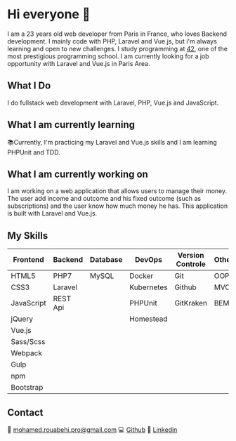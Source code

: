 # Hi everyone 👋

I am a 23 years old web developer from Paris in France, who loves Backend development. I mainly code with PHP, Laravel and Vue.js, but i'm always learning and open to new challenges. I study programming at [42](https://www.42.fr/), one of the most prestigious programming school. I am currently looking for a job opportunity with Laravel and Vue.js in Paris Area.

## What I Do
I do fullstack web development with Laravel, PHP, Vue.js and JavaScript.

## What I am currently learning
📚Currently, I'm practicing my Laravel and Vue.js skills and I am learning PHPUnit and TDD.

## What I am currently working on
I am working on a web application that allows users to manage their money. The user add income and outcome and his fixed outcome (such as subscriptions) and the user know how much money he has. This application is built with Laravel and Vue.js.

## My Skills

| Frontend   | Backend  | Database | DevOps      | Version Controle | Other |
| ---------- | -------- | -------- | ----------- | ---------------- | ----- |
| HTML5      | PHP7     | MySQL    | Docker      | Git              | OOP   |
| CSS3       | Laravel  |          | Kubernetes  | Github           | MVC   |
| JavaScript | REST Api |          | PHPUnit     | GitKraken        | BEM   |
| jQuery     |          |          | Homestead   |                  |       |
| Vue.js     |          |          |             |                  |       |
| Sass/Scss  |          |          |             |                  |       |
| Webpack    |          |          |             |                  |       |
| Gulp       |          |          |             |                  |       |
| npm        |          |          |             |                  |       |
| Bootstrap  |          |          |             |                  |       |

## Contact
📩 <mohamed.rouabehi.pro@gmail.com>
💻 [Github](https://github.com/mrouabeh)
💼 [Linkedin](https://www.linkedin.com/in/mrouabeh/)




<!--
**mrouabeh/mrouabeh** is a ✨ _special_ ✨ repository because its `README.md` (this file) appears on your GitHub profile.

Here are some ideas to get you started:

- 🔭 I’m currently working on ...
- 🌱 I’m currently learning ...
- 👯 I’m looking to collaborate on ...
- 🤔 I’m looking for help with ...
- 💬 Ask me about ...
- 📫 How to reach me: ...
- 😄 Pronouns: ...
- ⚡ Fun fact: ...
-->

<!-- | Frontend   | Backend  | Database | DevOps      | Version Controle | Other |
| ---------- | -------- | -------- | ----------- | ---------------- | ----- |
| HTML5      | PHP7     | MySQL    | Docker      | Git              | TDD   |
| CSS3       | Laravel  |          | Kubernetes  | Github           | CI/CD |
| JavaScript | REST Api |          | Jest        | Gitlab           | BEM   |
| jQuery     |          |          | PHPUnit     | Gitkraken        | MVC   |
| Vue.js     |          |          | Homestead   |                  | OOP   |
| Sass/Scss  |          |          |             |                  |       |
| Webpack    |          |          |             |                  |       |
| Gulp       |          |          |             |                  |       |
| npm        |          |          |             |                  |       |
| Bootstrap  |          |          |             |                  |       | -->
